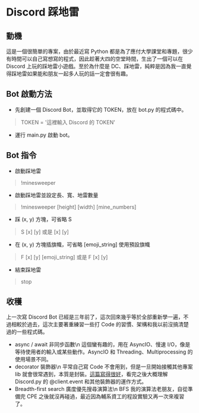 # Discord 踩地雷

## 動機
這是一個很簡單的專案，由於最近寫 Python 都是為了應付大學課堂和專題，很少有時間可以自己寫想寫的程式，因此趁著大四的空堂時間，生出了一個可以在 Discord 上玩的踩地雷小遊戲。至於為什麼是 DC、踩地雷，純粹是因為我一直覺得踩地雷如果能和朋友一起多人玩的話一定會很有趣。

## Bot 啟動方法
- 先創建一個 Discord Bot，並取得它的 TOKEN，放在 bot.py 的程式碼中。
> TOKEN = '這裡輸入 Discord 的 TOKEN'
- 運行 main.py 啟動 bot。

## Bot 指令
-  啟動踩地雷
> !minesweeper
- 啟動踩地雷並設定長、寬、地雷數量
> !minesweeper [height] [width] [mine_numbers]
- 踩 (x, y) 方塊，可省略 S
> S [x] [y] 或是 [x] [y]
- 在 (x, y) 方塊插旗幟，可省略 [emoji_string] 使用預設旗幟
> F [x] [y] [emoji_string] 或是 F [x] [y]
- 結束踩地雷
> stop

## 收穫
上一次寫 Discord Bot 已經是三年前了，這次回來幾乎等於全部重新學一遍，不過相較於過去，這次主要著重練習一些打 Code 的習慣、架構和我以前沒搞清楚過的一些程式碼。
- async / await 非同步函數\n
這個蠻有趣的，用在 AsyncIO、慢速 I/O，像是等待使用者的輸入或某些動作。AsyncIO 和 Threading、Multiprocessing 的使用場景不同。
- decorator 裝飾器\n
平常自己寫 Code 不會用到，但是一旦開始接觸其他專案 lib 就會很常遇到，本質是封裝。[這篇寫得很好](https://stackoverflow.com/questions/52689954/what-it-really-is-client-event-discord-py)，看完之後大概理解 Discord.py 的 @client.event 和其他裝飾器的運作方式。
- Breadth-first search 廣度優先搜尋演算法\n
BFS 我的演算法老朋友，自從準備完 CPE 之後就沒再碰過，最近因為輔系資工的程設實驗又再一次來複習了。
